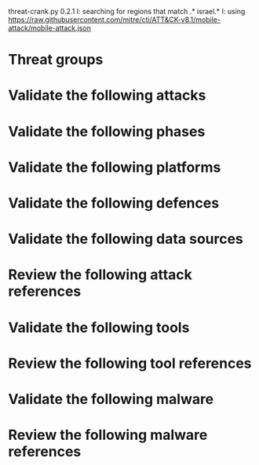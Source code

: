 threat-crank.py 0.2.1
I: searching for regions that match .* israel.*
I: using https://raw.githubusercontent.com/mitre/cti/ATT&CK-v8.1/mobile-attack/mobile-attack.json
# Threat groups


# Validate the following attacks


# Validate the following phases


# Validate the following platforms


# Validate the following defences


# Validate the following data sources


# Review the following attack references


# Validate the following tools


# Review the following tool references


# Validate the following malware


# Review the following malware references


